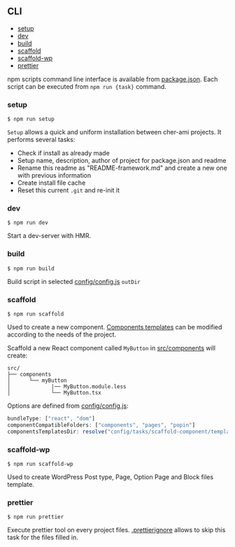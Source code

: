 ## <a name="Cli"></a>CLI

- [setup](#setup)
- [dev](#dev)
- [build](#build)
- [scaffold](#scaffold)
- [scaffold-wp](#scaffold-wp)
- [prettier](#prettier)

npm scripts command line interface is available from [package.json](../package.json).
Each script can be executed from `npm run {task}` command.

### <a name="setup"></a>setup

```shell
$ npm run setup
```

`Setup` allows a quick and uniform installation between cher-ami projects. It performs several tasks:

- Check if install as already made
- Setup name, description, author of project for package.json and readme
- Rename this readme as "README-framework.md" and create a new one with previous information
- Create install file cache
- Reset this current `.git` and re-init it

### <a name="dev"></a>dev

```shell
$ npm run dev
```

Start a dev-server with HMR.

### <a name="build"></a>build

```shell
$ npm run build
```

Build script in selected [config/config.js](../config/config.js) `outDir`

### <a name="scaffold"></a>scaffold

```shell
$ npm run scaffold
```

Used to create a new component. [Components templates](../config/tasks/scaffold-component/templates)
can be modified according to the needs of the project.

Scaffold a new React component called `MyButton` in [src/components](../src/components) will create:

```
src/
├── components
│      └── myButton
│             |── MyButton.module.less
│             └── MyButton.tsx
```

Options are defined from [config/config.js](../config/config.js):

```js
bundleType: ["react", "dom"]
componentCompatibleFolders: ["components", "pages", "popin"]
componentsTemplatesDir: resolve("config/tasks/scaffold-component/templates")
```

### <a name="scaffold-wp"></a>scaffold-wp

```shell
$ npm run scaffold-wp
```

Used to create WordPress Post type, Page, Option Page and Block files template.

### <a name="prettier"></a>prettier

```shell
$ npm run prettier
```

Execute prettier tool on every project files. [.prettierignore](../.prettierignore) allows to skip this
task for the files filled in.
